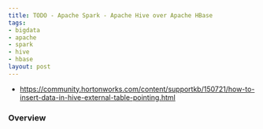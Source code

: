 ```yaml
---
title: TODO - Apache Spark - Apache Hive over Apache HBase
tags:
- bigdata
- apache
- spark
- hive
- hbase
layout: post
---
```


* https://community.hortonworks.com/content/supportkb/150721/how-to-insert-data-in-hive-external-table-pointing.html

### Overview

